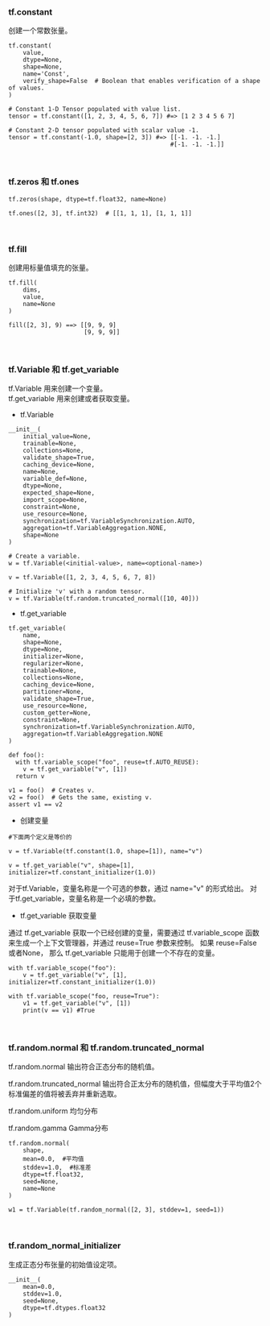 ### tf.constant

创建一个常数张量。

```
tf.constant(
    value,
    dtype=None,
    shape=None,
    name='Const',
    verify_shape=False  # Boolean that enables verification of a shape of values.
)
```

```
# Constant 1-D Tensor populated with value list.
tensor = tf.constant([1, 2, 3, 4, 5, 6, 7]) #=> [1 2 3 4 5 6 7]

# Constant 2-D tensor populated with scalar value -1.
tensor = tf.constant(-1.0, shape=[2, 3]) #=> [[-1. -1. -1.]
                                             #[-1. -1. -1.]]
```
<br>

### tf.zeros 和 tf.ones

```
tf.zeros(shape, dtype=tf.float32, name=None)
```

```
tf.ones([2, 3], tf.int32)  # [[1, 1, 1], [1, 1, 1]]
```
<br>

### tf.fill

创建用标量值填充的张量。

```
tf.fill(
    dims,
    value,
    name=None
)
```

```
fill([2, 3], 9) ==> [[9, 9, 9]
                     [9, 9, 9]]
```
<br>

### tf.Variable 和 tf.get_variable

tf.Variable 用来创建一个变量。<br>
tf.get_variable 用来创建或者获取变量。

- tf.Variable
```
__init__(
    initial_value=None,
    trainable=None,
    collections=None,
    validate_shape=True,
    caching_device=None,
    name=None,
    variable_def=None,
    dtype=None,
    expected_shape=None,
    import_scope=None,
    constraint=None,
    use_resource=None,
    synchronization=tf.VariableSynchronization.AUTO,
    aggregation=tf.VariableAggregation.NONE,
    shape=None
)
```

```
# Create a variable.
w = tf.Variable(<initial-value>, name=<optional-name>)

v = tf.Variable([1, 2, 3, 4, 5, 6, 7, 8])

# Initialize 'v' with a random tensor.
v = tf.Variable(tf.random.truncated_normal([10, 40]))
```

- tf.get_variable
```
tf.get_variable(
    name,
    shape=None,
    dtype=None,
    initializer=None,
    regularizer=None,
    trainable=None,
    collections=None,
    caching_device=None,
    partitioner=None,
    validate_shape=True,
    use_resource=None,
    custom_getter=None,
    constraint=None,
    synchronization=tf.VariableSynchronization.AUTO,
    aggregation=tf.VariableAggregation.NONE
)
```

```
def foo():
  with tf.variable_scope("foo", reuse=tf.AUTO_REUSE):
    v = tf.get_variable("v", [1])
  return v

v1 = foo()  # Creates v.
v2 = foo()  # Gets the same, existing v.
assert v1 == v2
```

- 创建变量
```
#下面两个定义是等价的

v = tf.Variable(tf.constant(1.0, shape=[1]), name="v")

v = tf.get_variable("v", shape=[1], initializer=tf.constant_initializer(1.0))
```

对于tf.Variable，变量名称是一个可选的参数，通过 name="v" 的形式给出。
对于tf.get_variable，变量名称是一个必填的参数。


- tf.get_variable 获取变量

通过 tf.get_variable 获取一个已经创建的变量，需要通过 tf.variable_scope 函数来生成一个上下文管理器，并通过 reuse=True 参数来控制。
如果 reuse=False或者None， 那么 tf.get_variable 只能用于创建一个不存在的变量。

```
with tf.variable_scope("foo"):
    v = tf.get_variable("v", [1], initializer=tf.constant_initializer(1.0))
    
with tf.variable_scope("foo, reuse=True"):
    v1 = tf.get_variable("v", [1])
    print(v == v1) #True
```
<br>

### tf.random.normal 和 tf.random.truncated_normal

tf.random.normal 输出符合正态分布的随机值。

tf.random.truncated_normal 输出符合正太分布的随机值，但幅度大于平均值2个标准偏差的值将被丢弃并重新选取。

tf.random.uniform 均匀分布

tf.random.gamma Gamma分布

```
tf.random.normal(
    shape,
    mean=0.0,  #平均值
    stddev=1.0,  #标准差
    dtype=tf.float32,
    seed=None,
    name=None
)
```

```
w1 = tf.Variable(tf.random_normal([2, 3], stddev=1, seed=1))
```
<br>

### tf.random_normal_initializer

生成正态分布张量的初始值设定项。

```
__init__(
    mean=0.0,
    stddev=1.0,
    seed=None,
    dtype=tf.dtypes.float32
)
```
